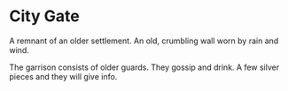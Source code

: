 # City Gate

A remnant of an older settlement. An old, crumbling wall worn by rain and wind.

The garrison consists of older guards. They gossip and drink. A few silver pieces and they will give info.